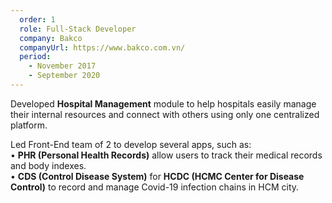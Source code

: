 ```yaml
---
  order: 1
  role: Full-Stack Developer
  company: Bakco
  companyUrl: https://www.bakco.com.vn/
  period:
    - November 2017
    - September 2020
---
```


<p>
  Developed <b>Hospital Management</b> module to help
  hospitals easily manage their internal resources and connect with
  others using only one centralized platform.
</p>
<p>
  Led Front-End team of 2 to develop several apps, such as:
  <br />• <b>PHR (Personal Health Records)</b> allow users to track their
  medical records and body indexes.
  <br />• <b>CDS (Control Disease System)</b> for <b>HCDC (HCMC Center for
  Disease Control)</b> to record and manage Covid-19 infection chains in HCM city.
</p>
